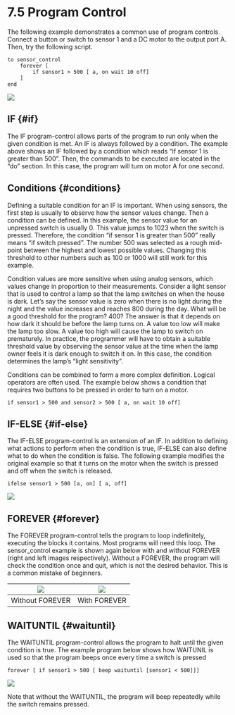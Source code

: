 # 7.5 Program Control

The following example demonstrates a common use of program controls. Connect a button or switch to sensor 1 and a DC motor to the output port A. Then, try the following script.

```text
to sensor_control
    forever [
        if sensor1 > 500 [ a, on wait 10 off]
    ]
end
```

![](https://lh3.googleusercontent.com/RX7aD-7XjLrC8fdN2COk1b3qmD_DxJBKVE26B7X_PNge5djXd7xR8R53uSJqdf1Lq2UVKVbL5Oc2_NbLY7utTb8F-ITUL1Hz72ht_O2saeLgxB5dJFleC0XGZvwppfyG2O_uIL1j)

## IF {#if}

The IF program-control allows parts of the program to run only when the given condition is met. An IF is always followed by a condition. The example above shows an IF followed by a condition which reads “if sensor 1 is greater than 500”. Then, the commands to be executed are located in the “do” section. In this case, the program will turn on motor A for one second.

## Conditions {#conditions}

Defining a suitable condition for an IF is important. When using sensors, the first step is usually to observe how the sensor values change. Then a condition can be defined. In this example, the sensor value for an unpressed switch is usually 0. This value jumps to 1023 when the switch is pressed. Therefore, the condition “if sensor 1 is greater than 500” really means “if switch pressed”. The number 500 was selected as a rough mid-point between the highest and lowest possible values. Changing this threshold to other numbers such as 100 or 1000 will still work for this example.

Condition values are more sensitive when using analog sensors, which values change in proportion to their measurements. Consider a light sensor that is used to control a lamp so that the lamp switches on when the house is dark. Let’s say the sensor value is zero when there is no light during the night and the value increases and reaches 800 during the day. What will be a good threshold for the program? 400? The answer is that it depends on how dark it should be before the lamp turns on. A value too low will make the lamp too slow. A value too high will cause the lamp to switch on prematurely. In practice, the programmer will have to obtain a suitable threshold value by observing the sensor value at the time when the lamp owner feels it is dark enough to switch it on. In this case, the condition determines the lamp’s “light sensitivity”.

Conditions can be combined to form a more complex definition. Logical operators are often used. The example below shows a condition that requires two buttons to be pressed in order to turn on a motor.

```text
if sensor1 > 500 and sensor2 > 500 [ a, on wait 10 off]
```

## IF-ELSE {#if-else}

The IF-ELSE program-control is an extension of an IF. In addition to defining what actions to perform when the condition is true, IF-ELSE can also define what to do when the condition is false. The following example modifies the original example so that it turns on the motor when the switch is pressed and off when the switch is released.

```text
ifelse sensor1 > 500 [a, on] [ a, off]
```

![](https://lh4.googleusercontent.com/ndPgTRI-wVLPlQpLtO_gxfEdrTUAIxfZN33giTVr3foZEGoUmaYb8wVVaVkYj9XK_7yUqZjCp3lb1IDJKGpuHW72nkQ2IJq74S6SUEbqrjgGOXibXuzw2wZDV7Ci_aTFKXHpJkP3)

## FOREVER {#forever}

The FOREVER program-control tells the program to loop indefinitely, executing the blocks it contains. Most programs will need this loop. The sensor\_control example is shown again below with and without FOREVER \(right and left images respectively\). Without a FOREVER, the program will check the condition once and quit, which is not the desired behavior. This is a common mistake of beginners.

| ![](https://lh4.googleusercontent.com/Q4EEgXDJnV9EkXZOEx4blecRAjVWdzUHasmo4ORgeasnBrJAlKoT1tM6nwaQq1jBbeZicOTt1vjQ4UOAVaaqu2-dVKjZUNQhmHBqvOoFiky3cOwnYrEj1PrvWh9HPdGw1hXV9xdK) | ![](https://lh4.googleusercontent.com/G1fTh-Pcqm_u7QmlbQfUQzH6BX_erENFgirNtwvjt3BjMNsOD6yItjnq39xAqRoch5q4eov8oXMZcohXFapTA94s2_7MI7ipSUWhXVjSuIldxizaz3qOslQHq-xf3ZuRk6L0nukT) |
| --- | --- |
| Without FOREVER | With FOREVER |

## WAITUNTIL {#waituntil}

The WAITUNTIL program-control allows the program to halt until the given condition is true. The example program below shows how WAITUNIL is used so that the program beeps once every time a switch is pressed

```text
forever [ if sensor1 > 500 [ beep waituntil [sensor1 < 500]]]
```

![](https://lh5.googleusercontent.com/9OVLhSr3SZwCb99-3Lni6eKH6U8mZVMdJJhLWiEdsZf6Bl0LqgQ9tOLJC7f86wpJZi1VG0VfCZaWRu0b4KBroGn-ageKqrVaJHUxgID3G-5T_LaeMNOPaAcyepcLxBeu2c1Sgb8f)

Note that without the WAITUNTIL, the program will beep repeatedly while the switch remains pressed.

